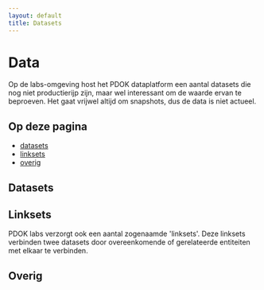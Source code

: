 ```yaml
---
layout: default
title: Datasets
---
```


# Data
Op de labs-omgeving host het PDOK dataplatform een aantal datasets die nog niet productierijp zijn, maar wel interessant om de waarde ervan te beproeven. Het gaat vrijwel altijd om snapshots, dus de data is niet actueel.

## Op deze pagina
- [datasets](#dataset-showcases)
- [linksets](#linkset-showcases)
- [overig](#overig-showcases)

<section>
<h1>Datasets</h1>
<div id='dataset-showcases' style='width: 100%;'></div>
</section>

<section>
<h1>Linksets</h1>
PDOK labs verzorgt ook een aantal zogenaamde 'linksets'. Deze linksets verbinden twee datasets door overeenkomende of gerelateerde entiteiten met elkaar te verbinden.
<div id='linkset-showcases'></div>
</section>

<section>
<h1>Overig</h1>
<div id='overig-showcases'></div>
<script src='/assets/js/datasets.js'></script>
</section>